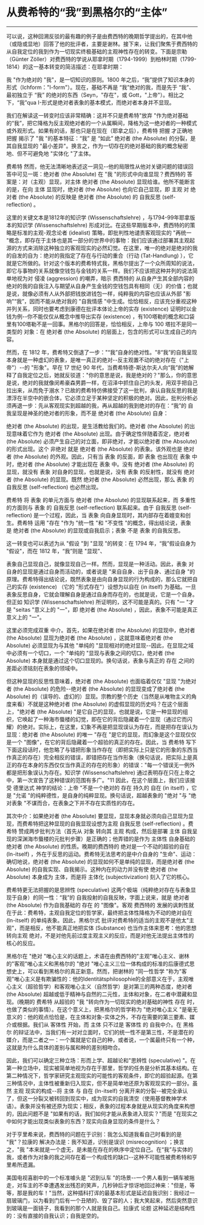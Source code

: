 # 从费希特的“我”到黑格尔的“主体”

------

可以说，这种回溯反驳的最有趣的例子是由费西特的晚期哲学提出的，在其中他（或隐或显地）回答了他的批评者，主要是谢林。接下来，让我们聚焦于费西特的从自我定位的我到作为一切现实终极基础的主观神性存在的转变。下面是宗勒（Günter Zöller）对费西特的学说从耶拿时期（1794-1999）到柏林时期（1799-1814）的这一基本转变的简洁描述：在耶拿时期：

我 "作为绝对的 "我"，是一切知识的原则。1800 年之后，“我”提供了知识本身的形式（Ichform："I-form"）。现在，基础不再是 “我”绝对的我，而是先于 “我”、最初独立于 “我” 的绝对的东西（Seyn，"存在"，或 Gott，"上帝"）。相比之下，“我”qua I-形式是绝对者表象的基本模式，而绝对者本身并不显现。

我们在解读这一转变时应该非常精确：这并不只是费希特"放弃 "作为绝对基础的“我”，把它降格为反主观绝对者的一个从属瞬间，降格为这一绝对者的一种模式或外观形式。如果有的话，那也只是在现在（耶拿之后），费希特 把握 才正确地把握 揭示了 "我 "的基本特征：“我” 是 “如此” 绝对者 (the Absolute) 的分裂，是其自我显现的 "最小差异"。换言之，作为一切存在的绝对基础的我的概念秘密地、但不可避免地 "实体化 "了主体。

费希特 然而，他无法清晰地表述这一洞见--他的局限性从他对关键问题的错误回答中可见一斑：绝对者 (the Absolute) 在 "我 "的形式中向谁显现？费西特的 答案是：对（主观）显现，对主体 绝对者 (the Absolute) 显现给谁。他所不能断言的是，在向 主体 显现时，绝对者 (the Absolute) 也向它自己显现，即 主观 对 绝对者 (the Absolute) 的反映是 绝对者 (the Absolute) 的 自我反思 (self-reflection) 。

这里的关键文本是1812年的知识学 (Wissenschaftslehre) ，与1794-99年耶拿版本的知识学 (Wissenschaftslehre) 形成对比。在这些早期版本中，费西特的的策略是标准的主观-观念论者 (idealist) 策略，即批判性地谴责客观现实的 "再统一 "概念，即存在于主体也是其一部分的世界中的事物：我们应该通过部署其主观起源的方式来消除这种独立的客观现实的必然幻觉。在这里，唯一的绝对是绝对的我的自发的自为：绝对的我指定了存在与行动的重合（行动 (Tat-Handlung) ），它就是它所做的。针对这个版本的费希特式我，黑格尔提出了一个众所周知的说法，即它与事物的关系就像空钱包与金钱的关系一样。我们不应该把这种并列的说法简单地视为对 侵凌 (aggression) 的嘲弄，暗示 费西特的 从自身产生其全部内容的绝对的我的自我注入与期望从自身产生金钱的空钱包具有相同（无）的价值；也就是说，就像必须有人从外部把钱放进钱包一样，纯粹我的内容也应该从外部 "影响"“我”，因而不能从绝对我的 "自我情感 "中生成。恰恰相反，应该充分重视这种并列关系，同时也要考虑到康德在批评本体论上帝的实存 (existence) 证明时以金钱为例--你不能仅仅从概念中推导出实存 (existence) ，有100塔勒的概念和口袋里有100塔勒不是一回事。黑格尔的回答是，恰恰相反，上帝与 100 塔拉不是同一类型的 对象：在 绝对者 (the Absolute) 的层面上，包含的形式可以生成自己的内容。

然而，在 1812 年，费希特又倒退了一步："“我”自身的绝对性。"8“我”的自我呈现本身就是一种虚幻的表象，是唯一真正的绝对--反主观置不动的绝对存在（"上帝"）--的 "形象"。早在 17 世纪 90 年代，当费希特德-斯达尔夫人向“我”的她解释了自我定位之后，她就反驳道："你的意思是说，我是绝对的？"那么，你的意思是说，绝对的我就像闵希豪森男爵一样，在沼泽中抓住自己的头发，用双手把自己拉出来，从而免于溺水？已故的费希特仿佛接受了这一批判，承认自我反思的我是漂浮在半空中的嵌合体，它必须立足于某种坚定的积极的绝对。因此，批判分析必须再退一步：先从客观现实到超越的我，再从超越的我到绝对的存在：“我”的 自我呈现是神圣的绝对者的形象，而不是 绝对者 (the Absolute) 自身：

绝对者 (the Absolute) 的出现，是生活教给我们的。绝对者 (the Absolute) 的出现意味着它作为 绝对者 (the Absolute) 出现。由于确定性伴随着否定，绝对者 (the Absolute) 必须产生自己的对立面，即非绝对，才能以绝对者 (the Absolute) 的形式出现。这个 非绝对 就是 绝对者 (the Absolute) 的表象。该外观也是 绝对者 (the Absolute) 的外观。因此，只有当 表象 的反面，即 表象 也出现在 表象 中时，绝对者 (the Absolute) 才能出现在 表象 中。没有 绝对者 (the Absolute) 的显现，就没有 表象 对自身的显现，也就是说，没有 表象 的反射性，就没有 绝对者 (the Absolute) 的显现。既然 绝对者 (the Absolute) 必然出现，那么 表象 的 自我反思 (self-reflection) 也必然出现。

费希特 将 表象 的单元方面与 绝对者 (the Absolute) 的显现联系起来，而 多重性 的方面则与 表象 的 自我反思 (self-reflection) 联系起来。由于 自我反思 (self-reflection) 是一个过程，因此，当 表象 向自身显现时，其内部存在着嬗变和创生。费希特 运用 "存在 "作为 "统一性 "和 "不变性 "的概念，得出结论说，表象 是 绝对者 (the Absolute) 的显现或自我启示；表象 不是 表象 的自我反思。

这一转变也可以表述为从 "假设 "到 "显现 "的转变：在 1794 年，“我”假设自身为 "假设"，而在 1812 年，“我”则是 "显现"、

表象自己显现自己，就像显现自己一样。然而，显现是一种活动。因此，表象 对自身的显现是通过自身而活动的，或者说是 "来自自身、出于自身、通过自身 "的原理。费希特得出结论说，既然表象是由向自身显现的行为构成的，那么它就把自己的实存 (existence) （它的 "形式存在"）设想为以自在 (in itself) 为基础。一旦表象反思自身，它就会理解自身是通过自身而存在的，也就是说，它是一个自身。但正如 知识学 (Wissenschaftslehre) 所证明的，这不可能是真的。只有 "一 "才是 "seitas "意义上的 "一"，即 绝对者 (the Absolute) ，因此，表象不可能是真正意义上的 "一"。

这里必须完成双重 中介。首先，如果在绝对者 (the Absolute) 的显现中，绝对者 (the Absolute) 显现为绝对者 (the Absolute) ，这就意味着绝对者 (the Absolute) 必须显现为与其他 "单纯的 "显现相对的绝对显现--因此，在显现之域中必须有一个切口，一个 "单纯的 "显现与表象之间的切口，绝对者 (the Absolute) 本身就是通过这个切口显现的。换句话说，表象与真正的 存在 之间的差距必须铭刻在表象的领域中。

但这种显现的反思性意味着，绝对者 (the Absolute) 也面临着仅仅 "显现 "为绝对者 (the Absolute) 的危险--绝对者 (the Absolute) 的显现变成了绝对者 (the Absolute) 的（误导的、虚幻的）显现。宗教的整个历史（当然是从唯物主义的角度来看）不就是这种绝对者 (the Absolute) 的虚假显现的历史吗？在这个层面上，"绝对者 (the Absolute) "是它自己的显现，也就是说，它是一种显现的组织，它唤起了一种海市蜃楼的幻觉，即在它的背后隐藏着一个显现（通过它而闪耀）的绝对。实际上，在这里，幻象不再是把显现误认为存在，而是把存在误认为显现：绝对者 (the Absolute) 的唯一 "存在 "是它的显现，而幻象是这个显现仅仅是一个 "图像"，在它的背后隐藏着一个超验的真正的存在。因此，当 费希特 写下下面这段话时，他忽略了与错把形象当作存在（即把实际上只是它的形象的东西当作真正的存在）完全相反的错误，即错把存在当作形象（换句话说，把实际上是真正的存在本身的东西仅仅当作真正的存在的形象）的错误："每一个错误无一例外都是把形象误认为存在。知识学 (Wissenschaftslehre) 通过表明存在只在上帝之中，第一次宣告了这种错误的范围有多广。"11 因此，在这个层面上，我们应该接受 德里达式 神学的结论：上帝 "不是一个绝对的 存在 持久的 自在 (in itself) ，它是 "允诺 "的纯粹德性，是自身的纯粹显现。换句话说，超越表象的 "绝对 "与 "绝对表象 "不谋而合，在表象之下并不存在实质性的存在。

其次中介：如果绝对者 (the Absolute) 要显现，显现本身就必须向自己显现为显现，而费希特把这种显现的自我显现设想为主观 自我反思 (self-reflection) 。费希特 赞成两步批判方法（首先从 对象 转向其 主观 构成，然后是部署 主体 自我呈现的深渊海市蜃楼的元批判步骤）是正确的；他弄错的是作为 主体性 自身基础的 绝对者 (the Absolute) 的性质。晚期的费西特的 绝对是一个不动的超验的自在 (In-itself) ，外在于反思的运动。费希特无法思考的是中介自身的 "生命"、运动：确切地说，绝对者 (the Absolute) 的显现如何不是单纯的显现，而是绝对者 (the Absolute) 的自我实现、自我揭示。这种内在的动力并没有使 绝对者 (the Absolute) 本身成为 主体，而是将 主体化 (subjectivization) 刻入了它的核心。

费希特更无法把握的是思辨性 (speculative) 这两个极端（纯粹绝对存在与表象显现于自身）的同一性：“我”的 自我投射的自我反映，字面上说来，就是 绝对者 (the Absolute) 作为自我基础的 存在 的 "图像"。客观 费西特的 发展的讽刺性就在于此：费希特，主观自我定位的哲学家，最终把主体性降格为不动的绝对自在 (In-itself) 的单纯表象。因此，黑格尔式 批评对费希特的适当的主观不是他太"主观"，而是相反，他不能真正地把实体 (Substance) 也当作主体来思考：他的思想转向主观 绝对，不是对他先前过度主观主义的反应，而是对他无法提出主体性的核心的反应。

黑格尔在 "绝对 "唯心主义的话题上，术语在由费西特的"主观"唯心主义、谢林的"客观"唯心主义和黑格尔的 "绝对 "唯心主义三位一体构成的标准的后康德式思想史上，可以看到黑格尔的真正新意。然而，把谢林的 "同一性哲学 "称为"客观"唯心主义是有欺骗性的：他的Identitätsphilosophie的全部意义在于，主观唯心主义（超验哲学）和客观唯心主义（自然哲学）是对第三的两种态度，绝对者 (the Absolute) 超越或低于精神与自然的二元性，主体和对象，在二者中潜藏和显现。(晚期的 费希特 从超验的 "我 "转向作为一切现实的绝对基础的神性 存在 时，也做了类似的事情）。在这个意义上，把黑格尔的哲学称为 "绝对唯心主义 "是毫无意义的：他的观点恰恰是，在主体和对象-实体之外，不存在需要的第三要素、媒介或根据。我们从 客体性 开始，而 主体 只不过是 客体性 的 自我中介。在 黑格尔 的辩证法中，当我们有一对对立面时，它们的统一性不是第三性，不是潜在的媒介，而是二者之一：一个属就是它自己的种，或者说，一个属最终只有一个种，这就是为什么具体的差别与属和种的差别相吻合。

因此，我们可以确定三种立场：形而上学、超越论和"思辨性 (speculative) "。在第一种立场中，现实被简单地视为存在于那里，哲学的任务是分析其基本结构。在第二种情况下，哲学家研究主观现实的可能性的客观条件，即它的超验起源。在第三种情况中，主体性被重新归入现实，但不是简单地还原为客观现实的一部分。虽然 主观 现实的构成--将 主体 与 自在 (In-itself) 分离开来的分裂--被完全承认了，但这一分裂又被转回到现实中，成为现实的自我清空（使用基督教神学术语）。表象并没有被还原为现实；相反，表象的过程本身就是从现实的角度来构想的，因此问题不是 "如果有的话，我们如何才能从表象进入现实？"而是 "在现实之中如何才能出现类似表象的东西？现实向自身显现的条件是什么？

对于亨里希来说，费西特的问题在于识别：我怎么知道我看自己时看到的是 "我"？拉康的 解决办法是：我不知道，识别是误识 (misrecognition) ；换言之，"我 "本来就是一个虚无，是未能在存在的秩序中定位自己。在“我”与实体的我，或者作为对象的我之间存在着一个构成性的缺口--这种不可能性被费希特和亨里希所遗漏。

美国电视喜剧中的一个标准噱头是 "迟到认车 "的场景--一个男人看到一辆车被拖走，对车主的不幸遭遇发出残忍的笑声，几秒钟后才惊讶地回过神来："但是，等等，那是我的车！"当然，这种插科打诨的最基本形式是延迟自我识别：我经过一扇玻璃门，以为看到门后有一个丑陋的、毁了容的人；我大笑起来，然后突然意识到玻璃是一面镜子，我看到的那个人就是我自己。拉康式 论题 这种延迟是结构性的：没有直接的自我认识；自我是空的。
